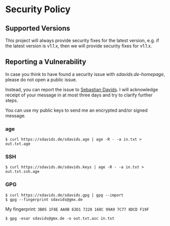 <!--
SPDX-FileCopyrightText: © 2023 Sebastian Davids <sdavids@gmx.de>
SPDX-License-Identifier: Apache-2.0
-->
# Security Policy

## Supported Versions

This project will always provide security fixes for the latest version, e.g. if
the latest version is v1.1.x, then we will provide security fixes for v1.1.x.

## Reporting a Vulnerability

In case you think to have found a security issue with
_sdavids.de-homepage_, please do not open a public issue.

Instead, you can report the issue to [Sebastian Davids](mailto:sdavids@gmx.de).
I will acknowledge receipt of your message in at most three days and try to
clarify further steps.

You can use my public keys to send me an encrypted and/or signed message.

### age

```shell
$ curl https://sdavids.de/sdavids.age | age -R - -a in.txt > out.txt.age
```

### SSH

```shell
$ curl https://sdavids.de/sdavids.keys | age -R - -a in.txt > out.txt.ssh.age
```

### GPG

```shell
$ curl https://sdavids.de/sdavids.gpg | gpg --import
$ gpg --fingerprint sdavids@gmx.de
```

My fingerprint: `3B05 1F8E AA0B 63D1 7220 168C 99A9 7C77 8DCD F19F`

```shell
$ gpg -esar sdavids@gmx.de -o out.txt.asc in.txt
```
